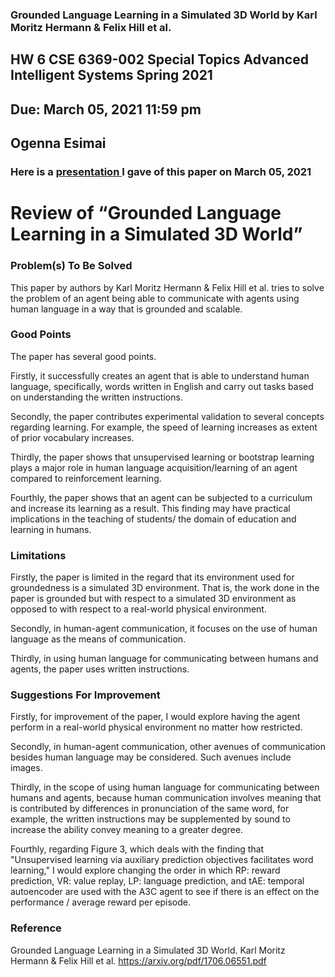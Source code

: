 ### Grounded Language Learning in a Simulated 3D World by Karl Moritz Hermann & Felix Hill et al. 

## HW 6	CSE 6369-002 Special Topics Advanced Intelligent Systems Spring 2021  
## Due: March 05, 2021 11:59 pm
## Ogenna Esimai 

### Here is a [presentation ](https://github.com/ogennaesimai/ogenna.github.io/blob/main/03052021_CSE_6369_HLAI_Presentation_Grounded_Language_Learning_in_a_Simulated_3D_World_Ogenna_Esimai.pdf) I gave of this paper on March 05, 2021

# Review of “Grounded Language Learning in a Simulated 3D World”
### Problem(s) To Be Solved
This paper by authors by Karl Moritz Hermann & Felix Hill et al. tries to solve the problem of an agent being able to communicate with agents using human language in a way that is grounded and scalable.

### Good Points
The paper has several good points. 

Firstly, it successfully creates an agent that is able to understand human language, specifically, words written in English and carry out tasks based on understanding the written instructions. 

Secondly, the paper contributes experimental validation to several concepts regarding learning. For example, the speed of learning increases as extent of prior vocabulary increases.

Thirdly, the paper shows that unsupervised learning or bootstrap learning plays a major role in human language acquisition/learning of an agent compared to reinforcement learning.

Fourthly, the paper shows that an agent can be subjected to a curriculum and increase its learning as a result. This finding may have practical implications in the teaching of students/ the domain of education and learning in humans.
 
 
### Limitations
Firstly, the paper is limited in the regard that its environment used for groundedness is a simulated 3D environment. That is, the work done in the paper is grounded but with respect to a simulated 3D environment as opposed to with respect to a real-world physical environment.

Secondly, in human-agent communication, it focuses on the use of human language as the means of communication.

Thirdly, in using human language for communicating between humans and agents, the paper uses written instructions.
 
### Suggestions For Improvement
Firstly, for improvement of the paper, I would explore having the agent perform in a real-world physical environment no matter how restricted. 

Secondly, in human-agent communication, other avenues of communication besides human language may be considered. Such avenues include images.

Thirdly, in the scope of using human language for communicating between humans and agents, because human communication involves meaning that is contributed by differences in pronunciation of the same word, for example, the written instructions may be supplemented by sound to increase the ability convey meaning to a greater degree.

Fourthly, regarding Figure 3, which deals with the finding that "Unsupervised learning via auxiliary prediction objectives facilitates
word learning," I would explore changing the order in which RP: reward prediction, VR: value replay, LP: language prediction, and tAE: temporal autoencoder are used with the A3C agent to see if there is an effect on the performance / average reward per episode.
 
### Reference
Grounded Language Learning in a Simulated 3D World. Karl Moritz Hermann & Felix Hill et al. 
https://arxiv.org/pdf/1706.06551.pdf 





